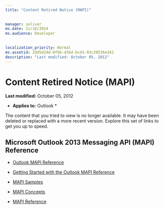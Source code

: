```yaml
---
title: "Content Retired Notice (MAPI)"
 
 
manager: soliver
ms.date: 11/16/2014
ms.audience: Developer
 
 
localization_priority: Normal
ms.assetid: 2dd5d24d-0fbb-43bd-bc41-93c29536e342
description: "Last modified: October 05, 2012"
---
```


# Content Retired Notice (MAPI)

 **Last modified:** October 05, 2012 
  
 * **Applies to:** Outlook * 
  
The content that you tried to view is no longer available. It may have been deleted or replaced with a more recent version. Explore this set of links to get you up to speed.
  
## Microsoft Outlook 2013 Messaging API (MAPI) Reference

- [Outlook MAPI Reference](outlook-mapi-reference.md)
    
- [Getting Started with the Outlook MAPI Reference](getting-started-with-the-outlook-mapi-reference.md)
    
- [MAPI Samples](mapi-samples.md)
    
- [MAPI Concepts](mapi-concepts.md)
    
- [MAPI Reference](mapi-reference.md)
    


